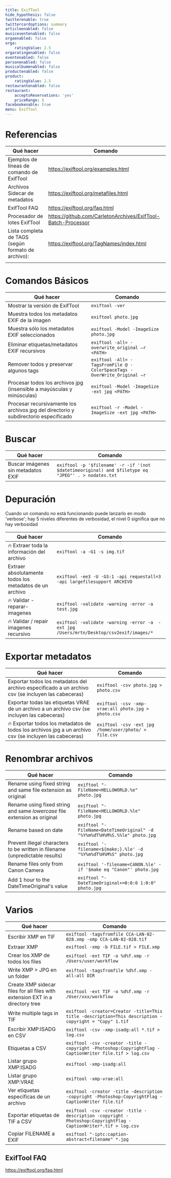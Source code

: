 ```yaml
---
title: ExifTool
hide_hypothesis: false
twitterenable: true
twittercardoptions: summary
articleenabled: false
musiceventenabled: false
orgaenabled: false
orga:
    ratingValue: 2.5
orgaratingenabled: false
eventenabled: false
personenabled: false
musicalbumenabled: false
productenabled: false
product:
    ratingValue: 2.5
restaurantenabled: false
restaurant:
    acceptsReservations: 'yes'
    priceRange: $
facebookenable: true
menu: ExifTool
---
```


# Referencias

| Qué hacer                                          | Comando                                                      |
| -------------------------------------------------- | ------------------------------------------------------------ |
| Ejemplos de líneas de comando de ExifTool          | https://exiftool.org/examples.html                           |
| Archivos Sidecar de metadatos                      | https://exiftool.org/metafiles.html                          |
| ExifTool FAQ                                       | https://exiftool.org/faq.html                                |
| Procesador de lotes ExifTool                       | https://github.com/CarletonArchives/ExifTool-Batch-Processor |
| Lista completa de TAGS (según formato de archivo): | https://exiftool.org/TagNames/index.html                     |
|                                                    |                                                              |

# Comandos Básicos

| Qué hacer                                                                            | Comando                                                                 |
| ------------------------------------------------------------------------------------ | ----------------------------------------------------------------------- |
| Mostrar la versión de ExifTool                                                       | `exiftool -ver`                                                         |
| Muestra todos los metadatos EXIF de la imagen                                        | `exiftool photo.jpg`                                                    |
| Muestra sólo los metadatos EXIF seleccionados                                        | `exiftool -Model -ImageSize photo.jpg`                                  |
| Eliminar etiquetas/metadatos EXIF recursivos                                         | `exiftool -all= -overwrite_original –r <PATH>`                          |
| Remover todos y preservar algunos tags                                               | `exiftool -All= -TagsFromFile @ -ColorSpaceTags -OverWrite_Original –r` |
| Procesar todos los archivos jpg (insensible a mayúsculas y minúsculas)               | `exiftool -Model -ImageSize -ext jpg <PATH>`                            |
| Procesar recursivamente los archivos jpg del directorio y subdirectorio especificado | `exiftool -r -Model -ImageSize -ext jpg <PATH>`                         |

# Buscar

| Qué hacer                         | Comando                                                                                            |
| ---------------------------------- | -------------------------------------------------------------------------------------------------- |
| Buscar imágenes sin metadatos EXIF | `exiftool -p '$filename' -r -if '(not $datetimeoriginal) and $filetype eq "JPEG"' . > nodates.txt` |


# Depuración

Cuando un comando no está funcionando puede lanzarlo en modo 'verbose'; hay 5 niveles diferentes de verbosidad, el nivel 0 significa que no hay verbosidad

| Qué hacer                                              | Comando                                                                                 |
| ------------------------------------------------------- | --------------------------------------------------------------------------------------- |
| 🔥 Extraer toda la información del archivo             | `exiftool -a -G1 -s img.tif`                                                            |
| Extraer absolutamente todos los metadatos de un archivo | `exiftool -ee3 -U -G3:1 -api requestall=3 -api largefilesupport ARCHIVO`                |
| 🔥 Validar -reparar- imagenes                          | `exiftool -validate -warning -error -a test.jpg`                                        |
| 🔥 Validar / repair imagenes recursivo                 | `exiftool -validate -warning -error -a  -ext jpg /Users/mrtn/Desktop/csv2exif/images/*` |

# Exportar metadatos

| Qué hacer                                                                                               | Comando                                                   |
| ------------------------------------------------------------------------------------------------------- | --------------------------------------------------------- |
| Exportar todos los metadatos del archivo especificado a un archivo csv (se incluyen las cabeceras)      | `exiftool -csv photo.jpg > photo.csv`                     |
| Exportar todas las etiquetas VRAE de un archivo a un archivo csv (se incluyen las cabeceras) | `exiftool -csv -xmp-vrae:all photo.jpg > photo.csv`       |
| 🔥 Exportar todos los metadatos de todos los archivos jpg a un archivo csv (se incluyen las cabeceras)     | `exiftool -csv -ext jpg /home/user/photo/ > file.csv` |


# Renombrar archivos

| Qué hacer                                                                   | Comando                                                                   |
| ---------------------------------------------------------------------------- | ------------------------------------------------------------------------- |
| Rename using fixed string and same file extension as original                | `exiftool "-FileName<HELLOWORLD.%e" photo.jpg`                            |
| Rename using fixed string and same *lowercase* file extension as original    | `exiftool "-FileName<HELLOWORLD.%le" photo.jpg`                           |
| Rename based on date                                                         | `exiftool "-FileName<DateTimeOriginal" -d "%Y%m%dT%H%M%S.%%le" photo.jpg` |
| Prevent illegal characters to be written in filename (unpredictable results) | `exiftool '-filename<${make;}.%le' -d "%Y%m%dT%H%M%S" photo.jpg`          |
| Rename files only from Canon Camera                                          | `exiftool '-filename<CANON.%le' -if '$make eq "Canon"' photo.jpg`         |
| Add 1 hour to the DateTimeOriginal's value                                   | `exiftool "-DateTimeOriginal+=0:0:0 1:0:0" photo.jpg`                     |

# Varios
| Qué hacer                                                                    | Comando                                                                                                        |
| ----------------------------------------------------------------------------- | -------------------------------------------------------------------------------------------------------------- |
| Escribir XMP en TIF                                                           | `exiftool -tagsfromfile CCA-LAN-02-028.xmp -xmp CCA-LAN-02-028.tif`                                            |
| Extraer XMP                                                                   | `exiftool -xmp -b FILE.tif > FILE.xmp`                                                                         |
| Crear los XMP de todos los files                                              | `exiftool -ext TIF -o %d%f.xmp -r /Users/user/workflow`                                                        |
| Write XMP > JPG en un folder                                                  | `exiftool -tagsfromfile %d%f.xmp -all:all DIR`                                                                 |
| Create XMP sidecar files for all files with extension EXT in a directory tree | `exiftool -ext TIF -o %d%f.xmp -r /User/xxx/workflow`                                                          |
| Write multiple tags in TIF                                                    | `exiftool -creator=Creator -title=This title -description=This description -copyright = "Copy" 1.tif`          |
| Escribir XMP:ISADG en CSV                                                     | `exiftool -csv -xmp-isadg:all *.tif > log.csv`                                                                 |
| Etiquetas a CSV                                                               | `exiftool -csv -creator -title -copyright -Photoshop:CopyrightFlag -CaptionWriter file.tif > log.csv`          |
| Listar grupo XMP:ISADG                                                        | `exiftool -xmp-isadg:all`                                                                                      |
| Listar grupo XMP:VRAE                                                         | `exiftool -xmp-vrae:all`                                                                                       |
| Ver etiquetas específicas de un archivo                                       | `exiftool -creator -title -description -copyright -Photoshop:CopyrightFlag -CaptionWriter file.tif`            |
| Exportar etiquetas de TIF a CSV                                               | `exiftool -csv -creator -title -description -copyright -Photoshop:CopyrightFlag -CaptionWriter*.tif > log.csv` |
| Copiar FILENAME a EXIF                                                        | `exiftool "-iptc:caption-abstract<filename" *.jpg`                                                             |


## ExifTool FAQ
https://exiftool.org/faq.html
